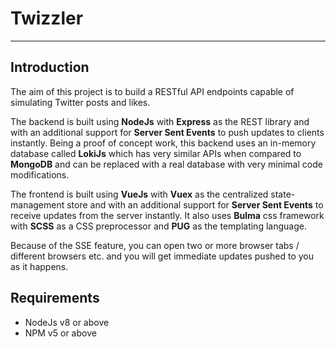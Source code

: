 # Twizzler
---

## Introduction

The aim of this project is to build a RESTful API endpoints capable of simulating Twitter posts and likes. 

The backend is built using **NodeJs** with **Express** as the REST library and with an additional support for **Server Sent Events** to push updates to clients instantly.
Being a proof of concept work, this backend uses an in-memory database called **LokiJs** which has very similar APIs when compared to **MongoDB** and can be replaced with a real database with very minimal code modifications.  

The frontend is built using **VueJs** with **Vuex** as the centralized state-management store and with an additional support for **Server Sent Events** to receive updates from the server instantly. 
It also uses **Bulma** css framework with **SCSS** as a CSS preprocessor and **PUG** as the templating language. 


Because of the SSE feature, you can open two or more browser tabs / different browsers etc. and you will get immediate updates pushed to you as it happens.

## Requirements

- NodeJs v8 or above
- NPM v5 or above

